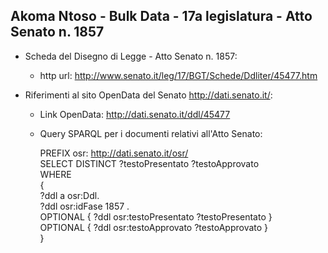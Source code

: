 ## Akoma Ntoso - Bulk Data - 17a legislatura - Atto Senato n. 1857 ##

* Scheda del Disegno di Legge - Atto Senato n. 1857:
	* http url: http://www.senato.it/leg/17/BGT/Schede/Ddliter/45477.htm

* Riferimenti al sito OpenData del Senato http://dati.senato.it/:
	* Link OpenData: http://dati.senato.it/ddl/45477
	* Query SPARQL per i documenti relativi all'Atto Senato:

        PREFIX osr: <http://dati.senato.it/osr/>  
		SELECT DISTINCT ?testoPresentato ?testoApprovato  
		WHERE  
		{  
		    ?ddl a osr:Ddl.  
		    ?ddl osr:idFase 1857 .  
		    OPTIONAL { ?ddl osr:testoPresentato ?testoPresentato }  
		    OPTIONAL { ?ddl osr:testoApprovato ?testoApprovato }  
		}
		